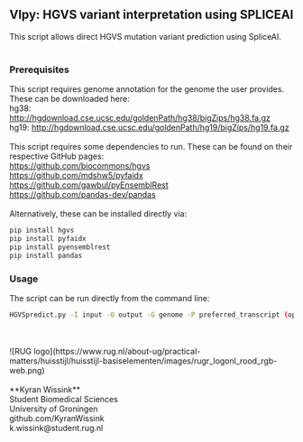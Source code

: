 ## VIpy: HGVS variant interpretation using SPLICEAI<br>
This script allows direct HGVS mutation variant prediction using SpliceAI. <br>
<br>
### Prerequisites
This script requires genome annotation for the genome the user provides. These can be downloaded here:<br>
hg38: http://hgdownload.cse.ucsc.edu/goldenPath/hg38/bigZips/hg38.fa.gz<br>
hg19: http://hgdownload.cse.ucsc.edu/goldenPath/hg19/bigZips/hg19.fa.gz<br>
<br>
This script requires some dependencies to run. These can be found on their respective GitHub pages:<br>
https://github.com/biocommons/hgvs<br>
https://github.com/mdshw5/pyfaidx<br>
https://github.com/gawbul/pyEnsemblRest<br>
https://github.com/pandas-dev/pandas<br>
<br>
Alternatively, these can be installed directly via:<br>
```sh
pip install hgvs
pip install pyfaidx
pip install pyensemblrest
pip install pandas
```

### Usage
The script can be run directly from the command line:<br>
```sh
HGVSpredict.py -I input -O output -G genome -P preferred_transcript (optional)
```
<br>
<br>
![RUG logo](https://www.rug.nl/about-ug/practical-matters/huisstijl/huisstijl-basiselementen/images/rugr_logonl_rood_rgb-web.png)<br><br>
**Kyran Wissink**<br>Student Biomedical Sciences<br>University of Groningen<br>github.com/KyranWissink<br>k.wissink@student.rug.nl
